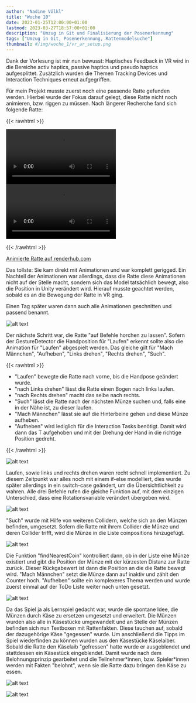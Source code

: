 ```yaml
---
author: "Nadine Völkl"
title: "Woche 10"
date: 2023-01-25T12:00:00+01:00
lastmod: 2023-03-27T18:57:00+01:00
description: "Umzug in Git und Finalisierung der Posenerkennung"
tags: ["Umzug in Git, Posenerkennung, Rattenmodelsuche"]
thumbnail: #/img/woche_1/vr_ar_setup.png
---
```


Dank der Vorlesung ist mir nun bewusst: Haptisches Feedback in VR wird in die Bereiche activ haptics, passive haptics und pseudo haptics aufgesplittet. Zusätzlich wurden die Themen Tracking Devices und Interaction Techniques erneut aufgegriffen. 

Für mein Projekt musste zuerst noch eine passende Ratte gefunden werden. Hierbei wurde der Fokus darauf gelegt, diese Ratte nicht noch animieren, bzw. riggen zu müssen. Nach längerer Recherche fand sich folgende Ratte:

{{< rawhtml >}} 

<video controls>
    <source src="/img/woche_10/rat_pr_1.mp4" type="video/mp4">
    Your browser does not support the video tag.  
</video>

<video controls>
    <source src="/img/woche_10/rat_pr_2.mp4" type="video/mp4">
    Your browser does not support the video tag.  
</video>

{{< /rawhtml >}}

[Animierte Ratte auf renderhub.com](https://www.renderhub.com/mikserart/rat-12-animations-game-ready-props-low-poly-3d-model)

Das tollste: Sie kam direkt mit Animationen und war komplett gerigged. 
Ein Nachteil der Animationen war allerdings, dass die Ratte diese Animationen nicht auf der Stelle macht, sondern sich das Model tatsächlich bewegt, also die Position in Unity verändert wird. Hierauf musste geachtet werden, sobald es an die Bewegung der Ratte in VR ging.

Einen Tag später waren dann auch alle Animationen geschnitten und passend benannt. 

![alt text](/img/woche_10/animationen.png "Screenshot aller Animationen im Explorer")

Der nächste Schritt war, die Ratte "auf Befehle horchen zu lassen". 
Sofern der GestureDetector die Handposition für "Laufen" erkennt sollte also die Animation für "Laufen" abgespielt werden. Das gleiche gilt für "Mach Männchen", "Aufheben", "Links drehen", "Rechts drehen", "Such".

{{< rawhtml >}} 

<ul>
<li>"Laufen" bewegte die Ratte nach vorne, bis die Handpose geändert wurde. </li>
<li>"nach Links drehen" lässt die Ratte einen Bogen nach links laufen.</li> 
<li>"nach Rechts drehen" macht das selbe nach rechts. </li>
<li>"Such" lässt die Ratte nach der nächsten Münze suchen und, falls eine in der Nähe ist, zu dieser laufen. </li>
<li>"Mach Männchen" lässt sie auf die Hinterbeine gehen und diese Münze aufheben. </li>
<li>"Aufheben" wird lediglich für die Interaction Tasks benötigt. Damit wird dann das T aufgehoben und mit der Drehung der Hand in die richtige Position gedreht. </li>
</ul>

{{< /rawhtml >}} 

![alt text](/img/woche_10/switchCase.png "Screenshot des switch-case das unten beschrieben wird")

Laufen, sowie links und rechts drehen waren recht schnell implementiert. Zu diesem Zeitpunkt war alles noch mit einem if-else modelliert, dies wurde später allerdings in ein switch-case geändert, um die Übersichtlichkeit zu wahren. Alle drei Befehle rufen die gleiche Funktion auf, mit dem einzigen Unterschied, dass eine Rotationsvariable verändert übergeben wird. 

![alt text](/img/woche_10/bewegung.png "Screenshot der oben beschriebenen Funktion Bewegung")

"Such" wurde mit Hilfe von weiteren Collidern, welche sich an den Münzen befinden, umgesetzt. Sofern die Ratte mit ihrem Collider die Münze und deren Collider trifft, wird die Münze in die Liste coinpositions hinzugefügt. 

![alt text](/img/woche_10/findNearestCoin_script.png "Screenshot der unten beschriebenen Funktion findNearestCoin")

Die Funktion "findNearestCoin" kontrolliert dann, ob in der Liste eine Münze existiert und gibt die Position der Münze mit der kürzesten Distanz zur Ratte zurück. Dieser Rückgabewert ist dann die Position an die die Ratte bewegt wird. "Mach Männchen" setzt die Münze dann auf inaktiv und zählt den Counter hoch.
"Aufheben" sollte ein komplexeres Thema werden und wurde zuerst einmal auf der ToDo Liste weiter nach unten gesetzt.

![alt text](/img/woche_10/such.png "Ratte in VR, die unter einem Stück Käse auf allen Vieren steht.")

Da das Spiel ja als Lernspiel gedacht war, wurde die spontane Idee, die Münzen durch Käse zu ersetzen umgesetzt und erweitert. Die Münzen wurden also alle in Käsestücke umgewandelt und an Stelle der Münzen befinden sich nun Textboxen mit Rattenfakten. Diese tauchen auf, sobald der dazugehörige Käse "gegessen" wurde. Um anschließend die Tipps im Spiel wiederfinden zu können wurden aus den Käsestücke Käselaiber. Sobald die Ratte den Käselaib "gefressen" hatte wurde er ausgeblendet und stattdessen ein Käsestück eingeblendet. Damit wurde nach dem Belohnungsprinzip gearbeitet und die Teilnehmer\*innen, bzw. Spieler\*innen werden mit Fakten "belohnt", wenn sie die Ratte dazu bringen den Käse zu essen. 

![alt text](/img/woche_10/machMännchen_script.png "Screenshot der oben beschriebenen Funktion machMännchen")

![alt text](/img/woche_10/machMännchen.png "Ratte in VR, die unter einer Textbox auf den Hinterbeinen steht.")
